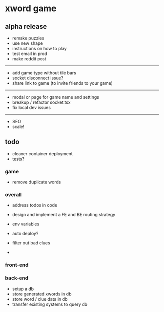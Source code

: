 # xword game

## alpha release

- remake puzzles
- use new shape
- instructions on how to play
- test email in prod
- make reddit post

---

- add game type without tile bars
- socket disconnect issue?
- share link to game (to invite friends to your game)

---

- modal or page for game name and settings
- breakup / refactor socket.tsx
- fix local dev issues

---

- SEO
- scale!

## todo

- cleaner container deployment
- tests?

### game

- remove duplicate words

### overall

- address todos in code
- design and implement a FE and BE routing strategy

- env variables
- auto deploy?

- filter out bad clues
-

### front-end

### back-end

- setup a db
- store generated xwords in db
- store word / clue data in db
- transfer existing systems to query db
